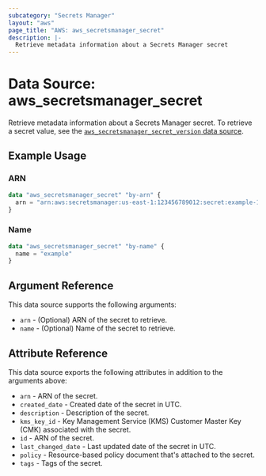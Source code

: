 ```yaml
---
subcategory: "Secrets Manager"
layout: "aws"
page_title: "AWS: aws_secretsmanager_secret"
description: |-
  Retrieve metadata information about a Secrets Manager secret
---
```


# Data Source: aws_secretsmanager_secret

Retrieve metadata information about a Secrets Manager secret. To retrieve a secret value, see the [`aws_secretsmanager_secret_version` data source](/docs/providers/aws/d/secretsmanager_secret_version.html).

## Example Usage

### ARN

```terraform
data "aws_secretsmanager_secret" "by-arn" {
  arn = "arn:aws:secretsmanager:us-east-1:123456789012:secret:example-123456"
}
```

### Name

```terraform
data "aws_secretsmanager_secret" "by-name" {
  name = "example"
}
```

## Argument Reference

This data source supports the following arguments:

* `arn` - (Optional) ARN of the secret to retrieve.
* `name` - (Optional) Name of the secret to retrieve.

## Attribute Reference

This data source exports the following attributes in addition to the arguments above:

* `arn` - ARN of the secret.
* `created_date` - Created date of the secret in UTC.
* `description` - Description of the secret.
* `kms_key_id` - Key Management Service (KMS) Customer Master Key (CMK) associated with the secret.
* `id` - ARN of the secret.
* `last_changed_date` - Last updated date of the secret in UTC.
* `policy` - Resource-based policy document that's attached to the secret.
* `tags` - Tags of the secret.
